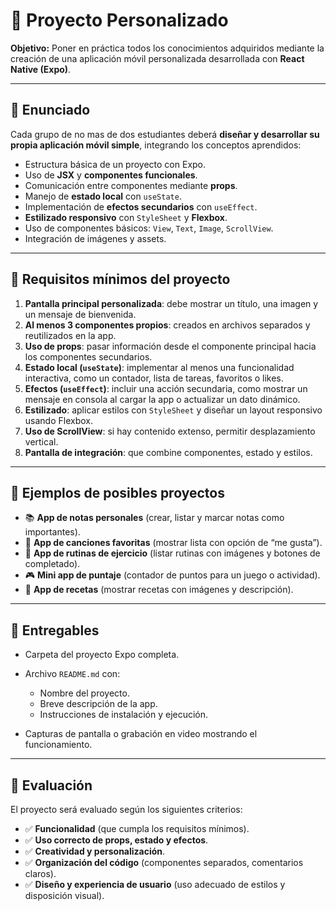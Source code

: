 # 📝 Proyecto Personalizado

**Objetivo:** Poner en práctica todos los conocimientos adquiridos mediante la creación de una aplicación móvil personalizada desarrollada con **React Native (Expo)**.

---

## 🔹 Enunciado

Cada grupo de no mas de dos estudiantes deberá **diseñar y desarrollar su propia aplicación móvil simple**, integrando los conceptos aprendidos:

* Estructura básica de un proyecto con Expo.
* Uso de **JSX** y **componentes funcionales**.
* Comunicación entre componentes mediante **props**.
* Manejo de **estado local** con `useState`.
* Implementación de **efectos secundarios** con `useEffect`.
* **Estilizado responsivo** con `StyleSheet` y **Flexbox**.
* Uso de componentes básicos: `View`, `Text`, `Image`, `ScrollView`.
* Integración de imágenes y assets.

---

## 🔹 Requisitos mínimos del proyecto

1. **Pantalla principal personalizada**: debe mostrar un título, una imagen y un mensaje de bienvenida.
2. **Al menos 3 componentes propios**: creados en archivos separados y reutilizados en la app.
3. **Uso de props**: pasar información desde el componente principal hacia los componentes secundarios.
4. **Estado local (`useState`)**: implementar al menos una funcionalidad interactiva, como un contador, lista de tareas, favoritos o likes.
5. **Efectos (`useEffect`)**: incluir una acción secundaria, como mostrar un mensaje en consola al cargar la app o actualizar un dato dinámico.
6. **Estilizado**: aplicar estilos con `StyleSheet` y diseñar un layout responsivo usando Flexbox.
7. **Uso de ScrollView**: si hay contenido extenso, permitir desplazamiento vertical.
8. **Pantalla de integración**: que combine componentes, estado y estilos.

---

## 🔹 Ejemplos de posibles proyectos

* 📚 **App de notas personales** (crear, listar y marcar notas como importantes).
* 🎵 **App de canciones favoritas** (mostrar lista con opción de “me gusta”).
* 🧘 **App de rutinas de ejercicio** (listar rutinas con imágenes y botones de completado).
* 🎮 **Mini app de puntaje** (contador de puntos para un juego o actividad).
* 🍔 **App de recetas** (mostrar recetas con imágenes y descripción).

---

## 🔹 Entregables

* Carpeta del proyecto Expo completa.
* Archivo `README.md` con:

  * Nombre del proyecto.
  * Breve descripción de la app.
  * Instrucciones de instalación y ejecución.
* Capturas de pantalla o grabación en video mostrando el funcionamiento.

---

## 🔹 Evaluación

El proyecto será evaluado según los siguientes criterios:

* ✅ **Funcionalidad** (que cumpla los requisitos mínimos).
* ✅ **Uso correcto de props, estado y efectos**.
* ✅ **Creatividad y personalización**.
* ✅ **Organización del código** (componentes separados, comentarios claros).
* ✅ **Diseño y experiencia de usuario** (uso adecuado de estilos y disposición visual).


